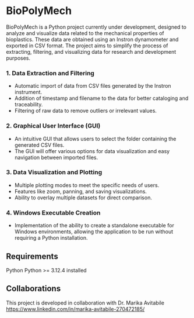 # BioPolyMech

BioPolyMech is a Python project currently under development, designed to analyze and visualize data related to the mechanical properties of bioplastics. 
These data are obtained using an Instron dynamometer and exported in CSV format. 
The project aims to simplify the process of extracting, filtering, and visualizing data for research and development purposes.

### 1. Data Extraction and Filtering
- Automatic import of data from CSV files generated by the Instron instrument.
- Addition of timestamp and filename to the data for better cataloging and traceability.
- Filtering of raw data to remove outliers or irrelevant values.

### 2. Graphical User Interface (GUI)
- An intuitive GUI that allows users to select the folder containing the generated CSV files.
- The GUI will offer various options for data visualization and easy navigation between imported files.

### 3. Data Visualization and Plotting
- Multiple plotting modes to meet the specific needs of users.
- Features like zoom, panning, and saving visualizations.
- Ability to overlay multiple datasets for direct comparison.

### 4. Windows Executable Creation
- Implementation of the ability to create a standalone executable for Windows environments, allowing the application to be run without requiring a Python installation.

## Requirements
Python Python >= 3.12.4 installed

## Collaborations
This project is developed in collaboration with Dr. Marika Avitabile
https://www.linkedin.com/in/marika-avitabile-270472185/